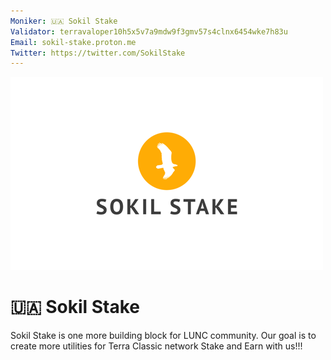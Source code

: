 ```yaml
---
Moniker: 🇺🇦 Sokil Stake
Validator: terravaloper10h5x5v7a9mdw9f3gmv57s4clnx6454wke7h83u
Email: sokil-stake.proton.me
Twitter: https://twitter.com/SokilStake
---
```


 ![sokil-stake](./sokil-stake-500.png)

# 🇺🇦 Sokil Stake

Sokil Stake is one more building block for LUNC community. Our goal is to create more utilities for Terra Classic network
Stake and Earn with us!!!
